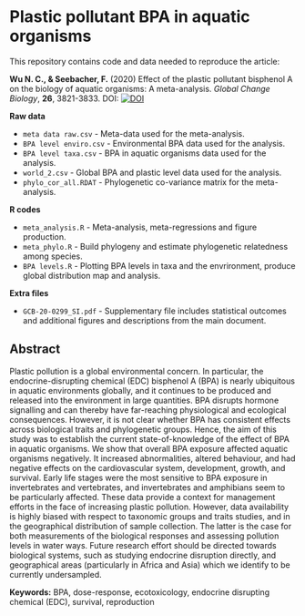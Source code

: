 # Plastic pollutant BPA in aquatic organisms

This repository contains code and data needed to reproduce the article:

**Wu N. C., & Seebacher, F.** (2020) Effect of the plastic pollutant bisphenol A on the biology of aquatic organisms: A meta-analysis. *Global Change Biology*, **26**, 3821-3833. DOI:
[![DOI](https://zenodo.org/badge/DOI/10.1111/gcb.15127.svg)](https://doi.org/10.1111/gcb.15127)

**Raw data**
- `meta data raw.csv`    - Meta-data used for the meta-analysis.
- `BPA level enviro.csv` - Environmental BPA data used for the analysis.
- `BPA level taxa.csv`   - BPA in aquatic organisms data used for the analysis.
- `world_2.csv`          - Global BPA and plastic level data used for the analysis.
- `phylo_cor_all.RDAT`   - Phylogenetic co-variance matrix for the meta-analysis.

**R codes**
- `meta_analysis.R` - Meta-analysis, meta-regressions and figure production.
- `meta_phylo.R`    - Build phylogeny and estimate phylogenetic relatedness among species.
- `BPA levels.R`    - Plotting BPA levels in taxa and the envrironment, produce global distribution map and analysis.

**Extra files**
- `GCB-20-0299_SI.pdf` - Supplementary file includes statistical outcomes and additional figures and descriptions from the main document.

## Abstract
Plastic pollution is a global environmental concern. In particular, the endocrine-disrupting chemical (EDC) bisphenol A (BPA) is nearly ubiquitous in aquatic environments globally, and it continues to be produced and released into the environment in large quantities. BPA disrupts hormone signalling and can thereby have far-reaching physiological and ecological consequences. However, it is not clear whether BPA has consistent effects across biological traits and phylogenetic groups. Hence, the aim of this study was to establish the current state-of-knowledge of the effect of BPA in aquatic organisms. We show that overall BPA exposure affected aquatic organisms negatively. It increased abnormalities, altered behaviour, and had negative effects on the cardiovascular system, development, growth, and survival. Early life stages were the most sensitive to BPA exposure in invertebrates and vertebrates, and invertebrates and amphibians seem to be particularly affected. These data provide a context for management efforts in the face of increasing plastic pollution. However, data availability is highly biased with respect to taxonomic groups and traits studies, and in the geographical distribution of sample collection. The latter is the case for both measurements of the biological responses and assessing pollution levels in water ways. Future research effort should be directed towards biological systems, such as studying endocrine disruption directly, and geographical areas (particularly in Africa and Asia) which we identify to be currently undersampled.

**Keywords:** BPA, dose-response, ecotoxicology, endocrine disrupting chemical (EDC), survival, reproduction

